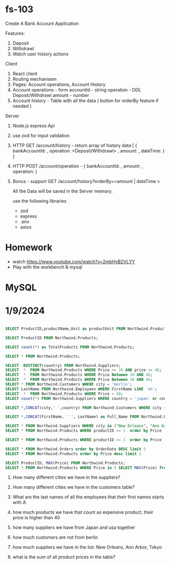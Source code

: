 # fs-103

Create A Bank Account Application

Features:
1. Deposit
2. Withdrawl
3. Watch user history actions


Client
1. React client
2. Routing mechanisem
3. Pages: Account operations, Account History
4. Account operations - form
   accountId - string
   operation - DDL Deposit/Withdrawl
   amount - number
5. Account history - Table with all the data ( button for orderBy feature if needed ) 

Server
1. Node.js express Api
2. use zod for input validation
3. HTTP GET /account/history - return array of history data [ { bankAccountId: <number> , operation: <Deposit/Withdrawl> , amount: <number> , dateTime: <string>  } ]
5. HTTP POST /account/operation -  { bankAccountId: <number>, amount: <number> , operation:  }
6. Bonus - support GET /account/history?orderBy=<amount | dateTime >


   All the Data will be saved in the Server memory.

   use the following libraries
   - zod
   - express
   - .env
   - axios


# Homework 
- watch https://www.youtube.com/watch?v=2mbHyB2VLYY
- Play with the workbench & mysql



# MySQL

# 1/9/2024

```sql

SELECT ProductID,productName,Unit as productUnit FROM Northwind.Products;

SELECT ProductID FROM Northwind.Products;

SELECT count(*) as TotalProducts FROM Northwind.Products;

SELECT * FROM Northwind.Products;

SELECT  DISTINCT(country) FROM Northwind.Suppliers;
SELECT  *  FROM Northwind.Products WHERE Price >= 30 AND price <= 46;
SELECT  *  FROM Northwind.Products WHERE Price Between 30 AND 46;
SELECT  *  FROM Northwind.Products WHERE Price Between 30 AND 46;
SELECT * FROM Northwind.Customers WHERE city = 'berlin';
SELECT LastName FROM Northwind.Employees WHERE FirstName LIKE 'a%';
SELECT  *  FROM Northwind.Products WHERE Price > 40;
SELECT count(*) FROM Northwind.Suppliers WHERE country = 'japan' or country = 'usa';

SELECT *,CONCAT(city,' ',country) FROM Northwind.Customers WHERE city <> 'berlin'

SELECT *,CONCAT(FirstName, ' ', LastName) as Full_Name FROM Northwind.Employees;

SELECT * FROM Northwind.Suppliers WHERE city in ("New Orleans", "Ann Arbor", "Tokyo") 
SELECT * FROM Northwind.Products WHERE productID >= 1  order by Price 

SELECT * FROM Northwind.Products WHERE productID >= 1  order by Price 

SELECT * FROM Northwind.Orders order by OrderDate DESC limit 5
SELECT * FROM Northwind.Products order by Price desc limit 1

SELECT ProductID, MAX(Price) FROM Northwind.Products;
SELECT * FROM Northwind.Products WHERE Price in ( SELECT MAX(Price) from Northwind.Products)


```

1. How many different cities we have in the suppliers? 
2. How many different cities we have in the customers table?  

3. What are the last names of all the employees that their first names starts with A 
4. how much products we have that count as expensive product, their price is higher than 40
5. how many suppliers we have from Japan and usa together

6. how much customers are not from berlin
7. how much suppliers we have in the list: New Orleans, Ann Arbor, Tokyo

8. what is the sum of all product prices in the table? 